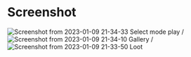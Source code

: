 # Screenshot
![Screenshot from 2023-01-09 21-34-33](https://user-images.githubusercontent.com/109785213/211333080-acd7b1d2-f625-423b-9033-f710dbbe7617.png)
Select mode play
/
![Screenshot from 2023-01-09 21-34-10](https://user-images.githubusercontent.com/109785213/211333282-c9728905-a7da-42c7-be9a-0cc0b24caa27.png)
Gallery
/
![Screenshot from 2023-01-09 21-33-50](https://user-images.githubusercontent.com/109785213/211333424-a1e0647e-0af1-4f9e-8301-1eb32205d7d6.png)
Loot
